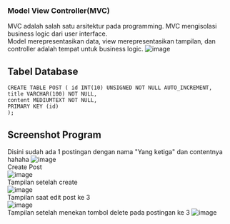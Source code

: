 ### Model View Controller(MVC)
MVC adalah salah satu arsitektur pada programming. MVC mengisolasi business logic dari user interface.  
Model merepresentasikan data, view merepresentasikan tampilan, dan controller adalah tempat untuk business logic.
![image](https://github.com/user-attachments/assets/43a3ea6f-7240-4872-bd72-47dc312a40ce)

## Tabel Database 
```
CREATE TABLE POST ( id INT(10) UNSIGNED NOT NULL AUTO_INCREMENT,
title VARCHAR(100) NOT NULL,
content MEDIUMTEXT NOT NULL,
PRIMARY KEY (id)
);
```

## Screenshot Program
Disini sudah ada 1 postingan dengan nama "Yang ketiga" dan contentnya hahaha
![image](https://github.com/user-attachments/assets/2cd5ceda-f0c8-485c-8413-a32037261eab)  
Create Post  
![image](https://github.com/user-attachments/assets/09a131c6-032b-4b41-826f-16f64e6ce30b)  
Tampilan setelah create  
![image](https://github.com/user-attachments/assets/697a6121-4570-43c7-88c0-26aa022ef7da)  
Tampilan saat edit post ke 3  
![image](https://github.com/user-attachments/assets/6a24ceca-0c6c-4ca1-8ecf-a07f69bd4a73)  
Tampilan setelah menekan tombol delete pada postingan ke 3
![image](https://github.com/user-attachments/assets/950a72ef-ba0e-4b83-bf36-657f72409a51)

